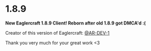 # 1.8.9
**New Eaglercraft 1.8.9 Client! Reborn after old 1.8.9 got DMCA'd :(**



Creator of this version of Eaglercraft: [@AR-DEV-1](https://github.com/AR-DEV-1) 


Thank you very much for your great work <3
